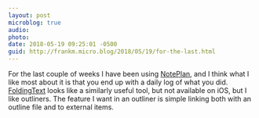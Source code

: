 ```yaml
---
layout: post
microblog: true
audio: 
photo: 
date: 2018-05-19 09:25:01 -0500
guid: http://frankm.micro.blog/2018/05/19/for-the-last.html
---
```

For the last couple of weeks I have been using [NotePlan](https://noteplan.co/), and I think what I like most about it is that you end up with a daily log of what you did. [FoldingText](http://www.foldingtext.com/) looks like a similarly useful tool, but not available on iOS, but I like outliners. The feature I want in an outliner is simple linking both with an outline file and to external items. 
